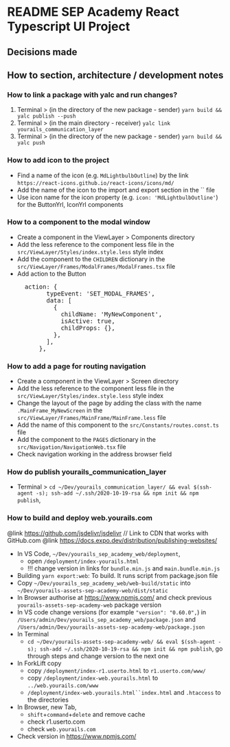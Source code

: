 # README SEP Academy React Typescript UI Project

## Decisions made

## How to section, architecture / development notes

### How to link a package with yalc and run changes?

1. Terminal > (in the directory of the new package - sender) `yarn build && yalc publish --push`
2. Terminal > (in the main directory - receiver)
   `yalc link yourails_communication_layer`
3. Terminal > (in the directory of the new package - sender) `yarn build && yalc push`

### How to add icon to the project

- Find a name of the icon (e.g. `MdLightbulbOutline`) by the link `https://react-icons.github.io/react-icons/icons/md/`
- Add the name of the icon to the import and export section in the `` file
- Use icon name for the icon property (e.g. `icon: 'MdLightbulbOutline'`) for the ButtonYrl, IconYrl components

### How to a component to the modal window

- Create a component in the ViewLayer > Components directory
- Add the less reference to the component less file in the `src/ViewLayer/Styles/index.style.less` style index
- Add the component to the `CHILDREN` dictionary in the `src/ViewLayer/Frames/ModalFrames/ModalFrames.tsx` file
- Add action to the Button
  <pre>
    action: {
          typeEvent: 'SET_MODAL_FRAMES',
          data: [
            {
              childName: 'MyNewComponent',
              isActive: true,
              childProps: {},
            },
          ],
        },
  </pre>

### How to add a page for routing navigation

- Create a component in the ViewLayer > Screen directory
- Add the less reference to the component less file in the `src/ViewLayer/Styles/index.style.less` style index
- Change the layout of the page by adding the class with the name `.MainFrame_MyNewScreen` in the `src/ViewLayer/Frames/MainFrame/MainFrame.less` file
- Add the name of this component to the `src/Constants/routes.const.ts` file
- Add the component to the `PAGES` dictionary in the `src/Navigation/NavigationWeb.tsx` file
- Check navigation working in the address browser field

### How do publish yourails_communication_layer

- Terminal >
  `cd ~/Dev/yourails_communication_layer/ && eval $(ssh-agent -s); ssh-add ~/.ssh/2020-10-19-rsa && npm init && npm publish`,

### How to build and deploy web.yourails.com

@link https://github.com/jsdelivr/jsdelivr // Link to CDN that works with GitHub.com
@link https://docs.expo.dev/distribution/publishing-websites/

- In VS Code, `~/Dev/yourails_sep_academy_web/deployment`,
  - open `/deployment/index-yourails.html`
  - !!! change version in links for `bundle.min.js` and `main.bundle.min.js`
- Building
  `yarn export:web`: To build. It runs script from package.json file
- Copy `~/Dev/yourails_sep_academy_web/web-build/static` into
  `~/Dev/yourails-assets-sep-academy-web/dist/static`
- In Browser authorise at https://www.npmjs.com/ and check previous `yourails-assets-sep-academy-web` package version
- In VS code change versions (for example `"version": "0.60.0",`) in
  `/Users/admin/Dev/yourails_sep_academy_web/package.json` and
  `/Users/admin/Dev/yourails-assets-sep-academy-web/package.json`
- In Terminal
  - `cd ~/Dev/yourails-assets-sep-academy-web/ && eval $(ssh-agent -s); ssh-add ~/.ssh/2020-10-19-rsa && npm init && npm publish`,
    go through steps and change version to the next one
- In ForkLift copy
  - copy `/deployment/index-r1.userto.html` to `r1.userto.com/www/`
  - copy `/deployment/index-web.yourails.html` to `../web.yourails.com/www`
  - `/deployment/index-web.yourails.html``index.html` and `.htaccess` to the directories
- In Browser, new Tab,
  - `shift`+`command`+`delete` and remove cache
  - check r1.userto.com
  - check `web.yourails.com`
- Check version in https://www.npmjs.com/
